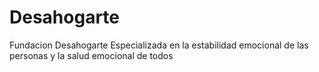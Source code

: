 # Desahogarte
Fundacion Desahogarte Especializada en la estabilidad emocional de las personas y la salud emocional de todos
